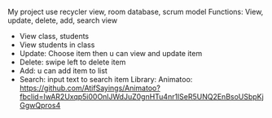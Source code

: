 My project use recycler view, room database, scrum model
Functions: View, update, delete, add, search view
- View class, students
- View students in class
- Update: Choose item then u can view and update item
- Delete: swipe left to delete item
- Add: u can add item to list
- Search: input text to search item
Library: Animatoo: https://github.com/AtifSayings/Animatoo?fbclid=IwAR2Uxqp5i00OnlJWdJuZ0gnHTu4nr1lSeR5UNQ2EnBsoUSbpKjGgwQpros4
